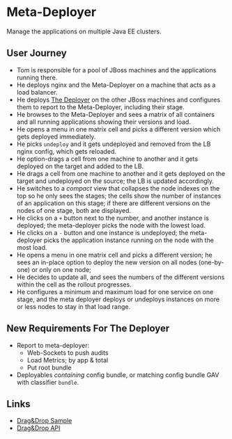 # Meta-Deployer

Manage the applications on multiple Java EE clusters.

## User Journey

* Tom is responsible for a pool of JBoss machines and the applications running there.
* He deploys nginx and the Meta-Deployer on a machine that acts as a load balancer.
* He deploys [The Deployer](https://github.com/t1/deployer) on the other JBoss machines and configures them to report to the Meta-Deployer, including their stage.
* He browses to the Meta-Deployer and sees a matrix of all containers and all running applications showing their versions and load.
* He opens a menu in one matrix cell and picks a different version which gets deployed immediately.
* He picks `undeploy` and it gets undeployed and removed from the LB nginx config, which gets reloaded.
* He option-drags a cell from one machine to another and it gets deployed on the target and added to the LB.
* He drags a cell from one machine to another and it gets deployed on the target and undeployed on the source; the LB is updated accordingly.
* He switches to a _compact_ view that collapses the node indexes on the top so he only sees the stages;
  the cells show the number of instances of an application on this stage;
  if there are different versions on the nodes of one stage, both are displayed.
* He clicks on a `+` button next to the number, and another instance is deployed;
  the meta-deployer picks the node with the lowest load.
* He clicks on a `-` button and one instance is undeployed;
  the meta-deployer picks the application instance running on the node with the most load.
* He opens a menu in one matrix cell and picks a different version;
  he sees an in-place option to deploy the new version on all nodes (one-by-one) or only on one node;
* He decides to update all, and sees the numbers of the different versions within the cell as the rollout progresses.
* He configures a minimum and maximum load for one service on one stage,
  and the meta deployer deploys or undeploys instances on more or less nodes to stay in that load range.


## New Requirements For The Deployer

* Report to meta-deployer:
  * Web-Sockets to push audits
  * Load Metrics; by app & total
  * Put root bundle
* Deployables _containing_ config bundle, or matching config bundle GAV with classifier `bundle`.

## Links

* [Drag&Drop Sample](https://mdn.github.io/dom-examples/drag-and-drop/copy-move-DataTransfer.html)
* [Drag&Drop API](https://developer.mozilla.org/en-US/docs/Web/API/HTML_Drag_and_Drop_API)
